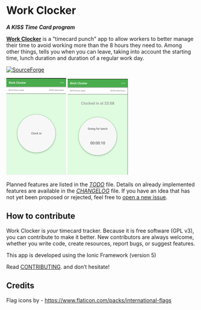 # Work Clocker

***A KISS Time Card program***

[**Work Clocker**](https://github.com/Ribeiro-Tiago/work-clocker) is a "timecard punch" app to allow workers to better manage their time to 
avoid working more than the 8 hours they need to. Among other things, tells you when you can leave, taking into account the starting time, 
lunch duration and duration of a regular work day.

[![SourceForge](https://img.shields.io/github/downloads/Ribeiro-Tiago/work-clocker/total.svg?style=social)](https://github.com/Ribeiro-Tiago/work-clocker)

[![Screenshot](screenshots/1.png)](screenshots/1.png)
[![Screenshot](screenshots/2.png)](screenshots/2.png)

Planned features are listed in the [*TODO*](TODO) file. Details on already implemented features are available in the  [*CHANGELOG*](CHANGELOG) file. 
If you have an idea that has not yet been proposed or rejected, feel free to [open a new issue](https://github.com/Ribeiro-Tiago/work-clocker/issues/new).

## How to contribute

Work Clocker is *your* timecard tracker. Because it is free software (GPL v3), you can contribute to make it better. 
New contributors are always welcome, whether you write code, create resources, report bugs, or suggest features.

This app is developed using the Ionic Framework (version 5)

Read [CONTRIBUTING](https://github.com/Ribeiro-Tiago/work-clocker/blob/master/CONTRIBUTING.md). and don’t hesitate!

## Credits
Flag icons by - https://www.flaticon.com/packs/international-flags